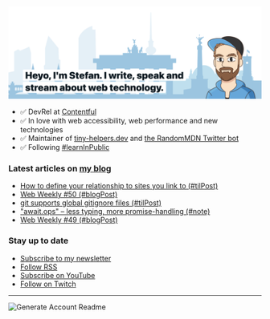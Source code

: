 <img alt="Heyo, I'm Stefan. I write and speak about web technology." src="https://raw.githubusercontent.com/stefanjudis/stefanjudis/main/screenshot.png">

- ✅ DevRel at [Contentful](https://www.contentful.com)
- ✅ In love with web accessibility, web performance and new technologies
- ✅ Maintainer of [tiny-helpers.dev](https://tiny-helpers.dev) and [the RandomMDN Twitter bot](https://twitter.com/randomMDN)
- ✅ Following [#learnInPublic](https://www.stefanjudis.com/today-i-learned/)
### Latest articles on [my blog](https://www.stefanjudis.com)

<!-- BLOG-POST-LIST:START -->
- [How to define your relationship to sites you link to &lpar;#tilPost&rpar;](https://www.stefanjudis.com/today-i-learned/how-to-define-your-relationship-to-sites-you-link-to/)
- [Web Weekly #50 &lpar;#blogPost&rpar;](https://www.stefanjudis.com/blog/web-weekly-50/)
- [git supports global gitignore files &lpar;#tilPost&rpar;](https://www.stefanjudis.com/today-i-learned/git-supports-global-gitignore-files/)
- [&quot;await.ops&quot; – less typing, more promise-handling &lpar;#note&rpar;](https://www.stefanjudis.com/notes/await-ops-less-typing-more-promise-handling/)
- [Web Weekly #49 &lpar;#blogPost&rpar;](https://www.stefanjudis.com/blog/web-weekly-49/)
<!-- BLOG-POST-LIST:END -->

### Stay up to date

- [Subscribe to my newsletter](https://www.stefanjudis.com/newsletter/)
- [Follow RSS](https://www.stefanjudis.com/feeds/)
- [Subscribe on YouTube](https://youtube.com/c/stefanjudis)
- [Follow on Twitch](https://www.twitch.tv/stefanjudis)

---

![Generate Account Readme](https://github.com/stefanjudis/stefanjudis/workflows/Generate%20Account%20Readme/badge.svg)
